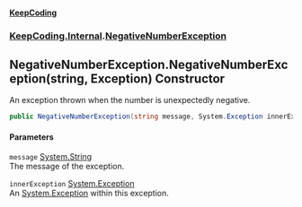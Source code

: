 #### [KeepCoding](index.md 'index')
### [KeepCoding.Internal](KeepCoding_Internal.md 'KeepCoding.Internal').[NegativeNumberException](KeepCoding_Internal_NegativeNumberException.md 'KeepCoding.Internal.NegativeNumberException')
## NegativeNumberException.NegativeNumberException(string, Exception) Constructor
An exception thrown when the number is unexpectedly negative.  
```csharp
public NegativeNumberException(string message, System.Exception innerException);
```
#### Parameters
<a name='KeepCoding_Internal_NegativeNumberException_NegativeNumberException(string_System_Exception)_message'></a>
`message` [System.String](https://docs.microsoft.com/en-us/dotnet/api/System.String 'System.String')  
The message of the exception.
  
<a name='KeepCoding_Internal_NegativeNumberException_NegativeNumberException(string_System_Exception)_innerException'></a>
`innerException` [System.Exception](https://docs.microsoft.com/en-us/dotnet/api/System.Exception 'System.Exception')  
An [System.Exception](https://docs.microsoft.com/en-us/dotnet/api/System.Exception 'System.Exception') within this exception.
  
